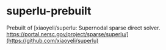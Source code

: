 superlu-prebuilt
================
Prebuilt of [xiaoyeli/superlu: Supernodal sparse direct solver. https://portal.nersc.gov/project/sparse/superlu/](https://github.com/xiaoyeli/superlu)
